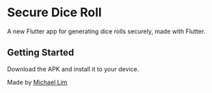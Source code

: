 # Secure Dice Roll

A new Flutter app for generating dice rolls securely, made with Flutter.

## Getting Started

Download the APK and install it to your device.

Made by [Michael Lim](michael@bivi.us)
